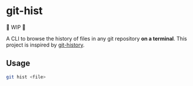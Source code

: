 # git-hist

:construction: WIP :construction:

A CLI to browse the history of files in any git repository **on a terminal**. This project is inspired by [git-history](https://github.com/pomber/git-history).

## Usage

```sh
git hist <file>
```
